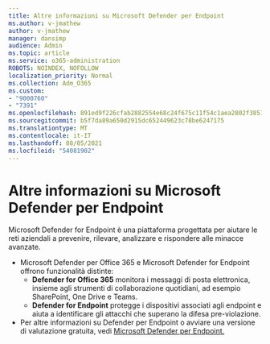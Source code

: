 ```yaml
---
title: Altre informazioni su Microsoft Defender per Endpoint
ms.author: v-jmathew
author: v-jmathew
manager: dansimp
audience: Admin
ms.topic: article
ms.service: o365-administration
ROBOTS: NOINDEX, NOFOLLOW
localization_priority: Normal
ms.collection: Adm_O365
ms.custom:
- "9000760"
- "7391"
ms.openlocfilehash: 891ed9f226cfab2882554e68c24f675c11f54c1aea2802f3851d42630af80df8
ms.sourcegitcommit: b5f7da89a650d2915dc652449623c78be6247175
ms.translationtype: MT
ms.contentlocale: it-IT
ms.lasthandoff: 08/05/2021
ms.locfileid: "54081902"
---
```

# <a name="learn-more-about-microsoft-defender-for-endpoint"></a>Altre informazioni su Microsoft Defender per Endpoint

Microsoft Defender for Endpoint è una piattaforma progettata per aiutare le reti aziendali a prevenire, rilevare, analizzare e rispondere alle minacce avanzate.

- Microsoft Defender per Office 365 e Microsoft Defender for Endpoint offrono funzionalità distinte:
  - **Defender for Office 365** monitora i messaggi di posta elettronica, insieme agli strumenti di collaborazione quotidiani, ad esempio SharePoint, One Drive e Teams.
  - **Defender for Endpoint** protegge i dispositivi associati agli endpoint e aiuta a identificare gli attacchi che superano la difesa pre-violazione.
- Per altre informazioni su Defender per Endpoint o avviare una versione di valutazione gratuita, vedi [Microsoft Defender per Endpoint.](https://go.microsoft.com/fwlink/?linkid=2094113)
